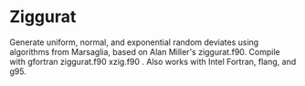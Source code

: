 # Ziggurat
Generate uniform, normal, and exponential random deviates using algorithms from Marsaglia, based on Alan Miller's ziggurat.f90. Compile with gfortran ziggurat.f90 xzig.f90 . Also works with Intel Fortran, flang, and g95.
